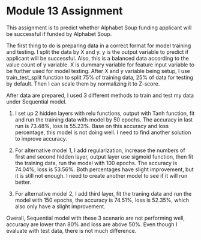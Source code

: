 # Module 13 Assignment 

This assignment is to predict whether Alphabet Soup funding applicant will be successful if funded by Alphabet Soup.

The first thing to do is preparing data in a correct format for model training and testing. I split the data by X and y. y is the output variable to predict if applicant will be successful. Also, this is a balanced data according to the value count of y variable. X is dummary variable for feature input variable to be further used for model testing. After X and y variable being setup, I use train_test_split function to split 75% of training data, 25% of data for testing by default. Then I can scale them by normalizing it to Z-score. 

After data are prepared, I used 3 different methods to train and test my data under Sequential model. 

1. I set up 2 hidden layers with relu functions, output with Tanh function, fit and run the training data with model by 50 epochs. The accuracy in last run is 73.48%, loss is 55.23%. Base on this accuracy and loss percentage, this model is not doing well. I need to find another solution to improve accuracy.

2. For alternative model 1, I add regularization, increase the numbers of first and second hidden layer, output layer use sigmoid function, then fit the training data, run the model with 100 epochs. The accuracy is 74.04%, loss is 53.56%. Both percentages have slight improvement, but it is still not enough. I need to create another model to see if it will run better.

3. For alternative model 2, I add third layer, fit the traning data and run the model with 150 epochs, the accuracy is 74.51%, loss is 52.35%, which also only have a slight improvement. 

Overall, Sequential model with these 3 scenario are not performing well, accuracy are lower than 80% and loss are above 50%. Even though I evaluate with test data, there is not much difference. 

